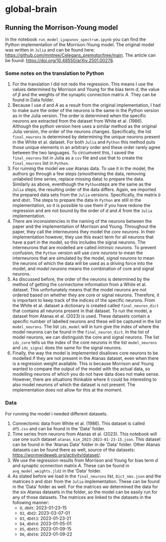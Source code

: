 # global-brain
## Running the Morrison-Young model
In the notebook `run_model_Lyapunov_spectrum.ipynb` you can find the Python implementation of the Morrison-Young model. The original model was written in `Julia` and can be found here: https://github.com/mmtree/Celegans_premotor/tree/main. The article can be found: https://doi.org/10.48550/arXiv.2501.00278.
### Some notes on the translation to Python
1. For the translation I did not redo the regression. This means I use the values determined by Morrison and Young for the bias term $d$, the value of $\beta$ and the weights of the synaptic connection matrix $A$. They can be found in Data folder.
2. Because I use $d$ and $A$ as a result from the original implementation, I had to make sure the order of the neurons is the same in the Python version as in the Julia version. The order is determined when the specific neurons are extracted from the dataset from White et al. (1986). Although the python version here uses a similar method as the original Julia version, the order of the neurons changes. Specifically, the list `final_neurons` is determined by determining the unique neurons present in the White et al. dataset. For both `Julia` and `Python` this method puts those unique elements in an arbitrary order and these order rarely agree between the two languages. To circumvent this, I saved the `final_neurons` list in Julia as a `csv` file and use that to create the `final_neurons` list in `Python`.
3. For running the model we use Atanas data. To use it in the model, the authors go through a few steps (smoothening the data, removing unlabeled time series, replace missing data) to prepare the data. Similarly as above, eventhough the `Python`steps are the same as the `Julia` steps, the resulting order of the data differs. Again, we imported the prepared data sets from the `Julia` versions. Specifically, the matrix `D` and `dDdt`. The steps to prepare the data in `Python` are still in the implementation, so it is possible to use them if you have redone the regression and are not bound by the order of $d$ and $A$ from the `Julia` implementation.
4. There are inconsistencies in the naming of the neurons between the paper and the implementation of Morrison and Young. Throughout the paper, they call the interneurons they model the *core neurons*. In their implementation however, they use this exact term for all neurons that have a part in the model, so this includes the signal neurons. The interneurons that are modelled are called *intrinsic neurons*. To prevent confusion, the `Python` version will use *core neurons* to mean the interneurons that are simulated by the model, *signal neurons* to mean the neurons of which the data will be used as a driving force into the model, and *model neurons* means the combination of core and signal neurons.
5. As discussed before, the order of the neurons is determined by the method of getting the connectome information from a White et al. dataset. This unfortunately means that the model neurons are not ordered based on whether they are core or signal neurons. Therefore, it is important to keep track of the indices of the specific neurons. From the White et al. dataset a dictionary is created called `final_neuron_dict` that contains all neurons present in that dataset. To run the model, a dataset from Atanas et al. (2023) is used. These datasets contain a specific number of labelled neurons and these will be captured in the list `model_neurons`. The list `ids_model` will in turn give the index of where the model neurons can be found in the `final_neuron_dict`. In the list of model neurons, we can distinguish the core and signal neurons. The list `ids_core` tells us the index of the core neurons in the list `model_neurons` and `ids_signal` does the same for the signal neurons.
6. Finally, the way the model is implemented disallows core neurons to be modelled if they are not present in the Atanas dataset, even when there is a regression weight available. This is because Morrison and Young wanted to compare the output of the model with the actual data, so modelling neurons of which you do not have data does not make sense. However, there are situations thinkable where it could be interesting to also model neurons of which the dataset is not present. The implementation does not allow for this at the moment.
### Data
For running the model i needed different datasets. 
1. Connectomic data from White et al. (1986). This dataset is called `df5.csv` and can be found in the 'Data' folder.
2. Time series from neurons from Atanas et al. (2023). This notebook will use one such dataset `atanas_kim_2023-2023-01-23-15.json`. This dataset can be found in the 'Atanas Data' folder in de 'Data' folder. Other Atanas datasets can be found there as well, source of the datasets: https://wormwideweb.org/activity/dataset/.
3. We use the regression results from Morrison and Young for bias term $d$ and synaptic ocnnection matrix $A$. These can be found in `avg_model_weights.jld2` in the 'Data' folder.
4. As stated before we load in the `final_neurons` list, `Dict_nms.json` and the matrices `D` and `dDdt` from the `Julia` implementation. These can be found in the 'Data' folder as well. For the matrices we determined the data for the six Atanas datasets in the folder, so the model can be easily run for any of those datasets. The matrices are linked to the datasets in the following manner:
    - `D`, `dDdt`: 2023-01-23-15
    - `D2`, `dDd2`: 2023-03-07-01
    - `D3`, `dDdt3`: 2023-01-23-21
    - `D4`, `dDdt4`: 2023-01-05-01
    - `D5`, `dDdt5`: 2023-01-09-15
    - `D6`, `dDdt6`: 2023-01-09-22

